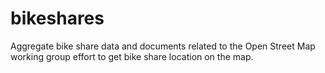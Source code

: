 # bikeshares
Aggregate bike share data and documents related to the Open Street Map working group effort to get bike share location on the map.
